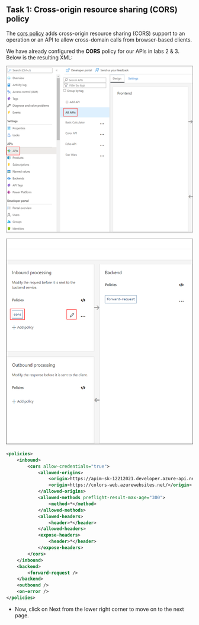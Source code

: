 ## Task 1: Cross-origin resource sharing (CORS) policy

The [cors policy](<https://docs.microsoft.com/en-us/azure/api-management/api-management-cross-domain-policies#CORS>) adds cross-origin resource sharing (CORS) support to an operation or an API to allow cross-domain calls from browser-based clients.

We have already configured the **CORS** policy for our APIs in labs 2 & 3. Below is the resulting XML:

![APIM Policy CORS All APIs](media/08.png)  

![APIM Policy CORS All APIs](media/09.png)  

```xml
<policies>
    <inbound>
        <cors allow-credentials="true">
            <allowed-origins>
                <origin>https://apim-sk-12212021.developer.azure-api.net</origin>
                <origin>https://colors-web.azurewebsites.net/</origin>
            </allowed-origins>
            <allowed-methods preflight-result-max-age="300">
                <method>*</method>
            </allowed-methods>
            <allowed-headers>
                <header>*</header>
            </allowed-headers>
            <expose-headers>
                <header>*</header>
            </expose-headers>
        </cors>
    </inbound>
    <backend>
        <forward-request />
    </backend>
    <outbound />
    <on-error />
</policies>
```

- Now, click on Next from the lower right corner to move on to the next page.
